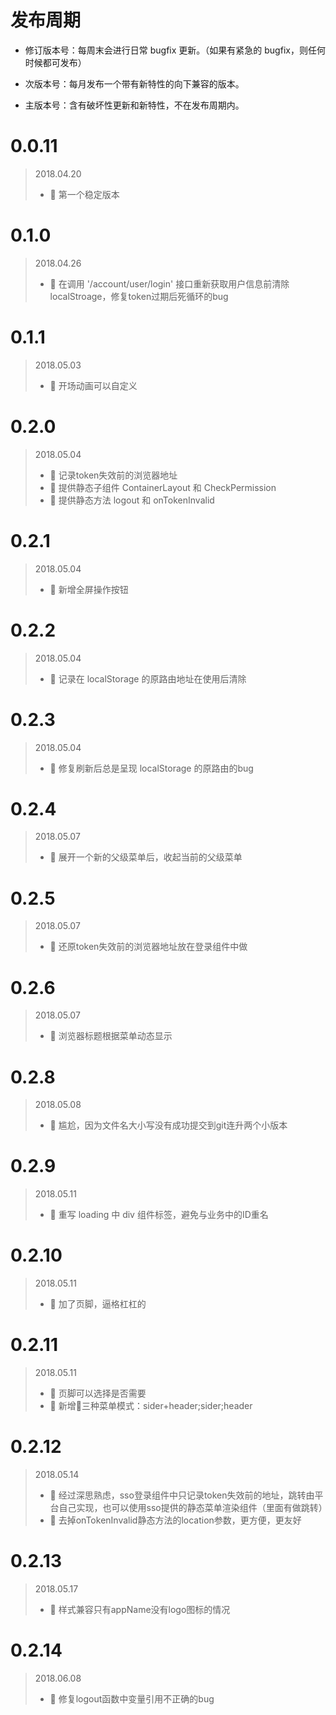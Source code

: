 # 发布周期

- 修订版本号：每周末会进行日常 bugfix 更新。（如果有紧急的 bugfix，则任何时候都可发布）

- 次版本号：每月发布一个带有新特性的向下兼容的版本。

- 主版本号：含有破坏性更新和新特性，不在发布周期内。

# 0.0.11 
> 2018.04.20
> - 🌟 第一个稳定版本

# 0.1.0 
> 2018.04.26
> - 🐞 在调用 '/account/user/login' 接口重新获取用户信息前清除localStroage，修复token过期后死循环的bug

# 0.1.1
> 2018.05.03
> - 🌟 开场动画可以自定义

# 0.2.0
> 2018.05.04
> -  🌟 记录token失效前的浏览器地址
> -  🌟 提供静态子组件 ContainerLayout 和 CheckPermission
> -  🌟 提供静态方法 logout 和 onTokenInvalid

# 0.2.1
> 2018.05.04
> -  🌟 新增全屏操作按钮

# 0.2.2
> 2018.05.04
> -  💄 记录在 localStorage 的原路由地址在使用后清除

# 0.2.3
> 2018.05.04
> -  🐞 修复刷新后总是呈现 localStorage 的原路由的bug

# 0.2.4
> 2018.05.07
> - 🌟 展开一个新的父级菜单后，收起当前的父级菜单

# 0.2.5
> 2018.05.07
> - 💄 还原token失效前的浏览器地址放在登录组件中做

# 0.2.6
> 2018.05.07
> - 🌟 浏览器标题根据菜单动态显示

# 0.2.8
> 2018.05.08
> - 🐞 尴尬，因为文件名大小写没有成功提交到git连升两个小版本

# 0.2.9
> 2018.05.11
> - 💄 重写 loading 中 div 组件标签，避免与业务中的ID重名

# 0.2.10
> 2018.05.11
> - 💄 加了页脚，逼格杠杠的

# 0.2.11
> 2018.05.11
> - 💄 页脚可以选择是否需要
> - 🌟 新增三种菜单模式：sider+header;sider;header

# 0.2.12
> 2018.05.14
> - 💄 经过深思熟虑，sso登录组件中只记录token失效前的地址，跳转由平台自己实现，也可以使用sso提供的静态菜单渲染组件（里面有做跳转）
> - 💄 去掉onTokenInvalid静态方法的location参数，更方便，更友好

# 0.2.13
> 2018.05.17
> - 💄 样式兼容只有appName没有logo图标的情况

# 0.2.14
> 2018.06.08
> - 🐞 修复logout函数中变量引用不正确的bug
